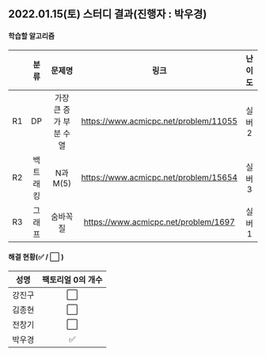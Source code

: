 ## 2022.01.15(토) 스터디 결과(진행자 : 박우경)

#### 학습할 알고리즘

|      |   분류   |         문제명         |                 링크                  | 난이도 |
| :--: | :------: | :--------------------: | :-----------------------------------: | :----: |
|  R1  |    DP    | 가장 큰 증가 부분 수열 | https://www.acmicpc.net/problem/11055 | 실버2  |
|  R2  | 백트래킹 |        N과 M(5)        | https://www.acmicpc.net/problem/15654 | 실버3  |
|  R3  |  그래프  |        숨바꼭질        | https://www.acmicpc.net/problem/1697  | 실버1  |

#### 해결 현황(:white_check_mark: / :white_large_square:  )

|  성명  |      팩토리얼 0의 개수 |
| :----: | :------------------: |
| 강진구 |  :white_large_square:  |
| 김종현 | :white_large_square: |
| 전창기 | :white_large_square: |
| 박우경 | :white_check_mark: |

